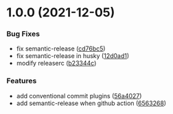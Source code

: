 # 1.0.0 (2021-12-05)


### Bug Fixes

* fix semantic-release ([cd76bc5](https://github.com/jeremy60607/nestjs-exchange-currencies/commit/cd76bc587dbd49f62a013270ae3826398a26de75))
* fix semantic-release in husky ([12d0ad1](https://github.com/jeremy60607/nestjs-exchange-currencies/commit/12d0ad1285ae008edce4ac16f3eb12601149e288))
* modify releaserc ([b23344c](https://github.com/jeremy60607/nestjs-exchange-currencies/commit/b23344c905f5661973d9881d023c2ee9565bbcc9))


### Features

* add conventional commit plugins ([56a4027](https://github.com/jeremy60607/nestjs-exchange-currencies/commit/56a4027fa37df54bd2b593fd053ee20c9a313e9d))
* add semantic-release when github action ([6563268](https://github.com/jeremy60607/nestjs-exchange-currencies/commit/656326802247b4e3d7bc3ac75f5813420854e8bb))
